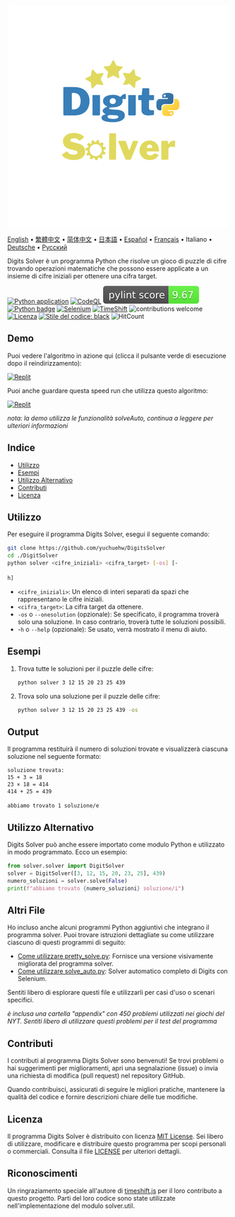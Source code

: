 <p align="center">
    <picture>
      <img 
        src="https://raw.githubusercontent.com/yuchuehw/DigitsSolver/main/new_logo.png" 
        alt="Icona Digits Solver"
        width="500"
       />
    </picture>
<p>

[English](README.md)
 • [繁體中文](README_zh-TW.md)
 • [简体中文](README_zh-CN.md)
 • [日本語](README_ja.md)
 • [Español](README_es.md)
 • [Français](README_fr.md)
 • Italiano
 • [Deutsche](README_de.md)
 • [Русский](README_ru.md)


Digits Solver è un programma Python che risolve un gioco di puzzle di cifre trovando operazioni matematiche che possono essere applicate a un insieme di cifre iniziali per ottenere una cifra target.

[![Python application](https://github.com/yuchuehw/DigitsSolver/actions/workflows/python-app.yml/badge.svg)](https://github.com/yuchuehw/DigitsSolver/actions/workflows/python-app.yml)
[![CodeQL](https://github.com/yuchuehw/DigitsSolver/actions/workflows/github-code-scanning/codeql/badge.svg)](https://github.com/yuchuehw/DigitsSolver/actions/workflows/github-code-scanning/codeql)
[![Punteggio PyLint](https://raw.githubusercontent.com/yuchuehw/DigitsSolver/main/pylint_badge.svg)](pylint.out)
<br>
[![Python badge](https://img.shields.io/badge/Python-3776AB?style=flat&for-the-badge&logo=python&logoColor=white)](https://www.python.org/)
[![Selenium](https://img.shields.io/badge/Selenium-grey.svg?style=flat&logo=selenium)](https://www.selenium.dev/)
[![TimeShift](https://img.shields.io/badge/TimeShift.js-grey.svg?style=flat&logo=javascript)](https://github.com/plaa/TimeShift-js)
![contributions welcome](https://img.shields.io/badge/contributions-welcome-brightgreen.svg?style=flat&color=pink)
[![Licenza](https://img.shields.io/github/license/yuchuehw/DigitsSolver?style=flat&color=yellow)](LICENSE.md)
[![Stile del codice: black](https://img.shields.io/badge/code%20style-black-000000.svg)](https://github.com/psf/black)
![HitCount](https://hits.dwyl.com/yuchuehw/DigitsSolver.svg?style=flat)

## Demo
Puoi vedere l'algoritmo in azione qui (clicca il pulsante verde di esecuzione dopo il reindirizzamento):

[![Replit](https://img.shields.io/badge/DEMO-REPL.IT-purple.svg?style=flat&logo=replit)](https://replit.com/@yuchuehw/DigitsSolver)

Puoi anche guardare questa speed run che utilizza questo algoritmo:

[![Replit](https://img.shields.io/badge/DEMO-YOUTUBE-purple.svg?style=flat&logo=youtube)](https://www.youtube.com/watch?v=se2OdZnEHHA)

*nota: la demo utilizza le funzionalità solveAuto, continua a leggere per ulteriori informazioni*
## Indice
- [Utilizzo](#utilizzo)
- [Esempi](#esempi)
- [Utilizzo Alternativo](#utilizzo-alternativo)
- [Contributi](#contributi)
- [Licenza](#licenza)


## Utilizzo

Per eseguire il programma Digits Solver, esegui il seguente comando:

```bash
git clone https://github.com/yuchuehw/DigitsSolver
cd ./DigitSolver
python solver <cifre_iniziali> <cifra_target> [-os] [-

h]
```

- `<cifre_iniziali>`: Un elenco di interi separati da spazi che rappresentano le cifre iniziali.
- `<cifra_target>`: La cifra target da ottenere.
- `-os` o `--onesolution` (opzionale): Se specificato, il programma troverà solo una soluzione. In caso contrario, troverà tutte le soluzioni possibili.
- -`h` o `--help` (opzionale): Se usato, verrà mostrato il menu di aiuto.

## Esempi

1. Trova tutte le soluzioni per il puzzle delle cifre:
   ```bash
   python solver 3 12 15 20 23 25 439
   ```

2. Trova solo una soluzione per il puzzle delle cifre:
   ```bash
   python solver 3 12 15 20 23 25 439 -os
   ```

## Output

Il programma restituirà il numero di soluzioni trovate e visualizzerà ciascuna soluzione nel seguente formato:

```
soluzione trovata:
15 + 3 = 18
23 × 18 = 414
414 + 25 = 439

abbiamo trovato 1 soluzione/e
```

## Utilizzo Alternativo
Digits Solver può anche essere importato come modulo Python e utilizzato in modo programmato. Ecco un esempio:
```python
from solver.solver import DigitSolver
solver = DigitSolver([3, 12, 15, 20, 23, 25], 439)
numero_soluzioni = solver.solve(False)
print(f"abbiamo trovato {numero_soluzioni} soluzione/i")
```
## Altri File

Ho incluso anche alcuni programmi Python aggiuntivi che integrano il programma solver. Puoi trovare istruzioni dettagliate su come utilizzare ciascuno di questi programmi di seguito:

- [Come utilizzare pretty_solve.py](reference/prettySolve.md): Fornisce una versione visivamente migliorata del programma solver.
- [Come utilizzare solve_auto.py](reference/solveAuto.md): Solver automatico completo di Digits con Selenium.

Sentiti libero di esplorare questi file e utilizzarli per casi d'uso o scenari specifici.

*è inclusa una cartella "appendix" con 450 problemi utilizzati nei giochi del NYT. Sentiti libero di utilizzare questi problemi per il test del programma*

## Contributi

I contributi al programma Digits Solver sono benvenuti! Se trovi problemi o hai suggerimenti per miglioramenti, apri una segnalazione (issue) o invia una richiesta di modifica (pull request) nel repository GitHub.

Quando contribuisci, assicurati di seguire le migliori pratiche, mantenere la qualità del codice e fornire descrizioni chiare delle tue modifiche.


## Licenza

Il programma Digits Solver è distribuito con licenza [MIT License](https://choosealicense.com/licenses/mit/). Sei libero di utilizzare, modificare e distribuire questo programma per scopi personali o commerciali. Consulta il file [LICENSE](LICENSE.md) per ulteriori dettagli.

## Riconoscimenti

Un ringraziamento speciale all'autore di [timeshift.js](https://github.com/plaa/TimeShift-js) per il loro contributo a questo progetto. Parti del loro codice sono state utilizzate nell'implementazione del modulo solver.util.
